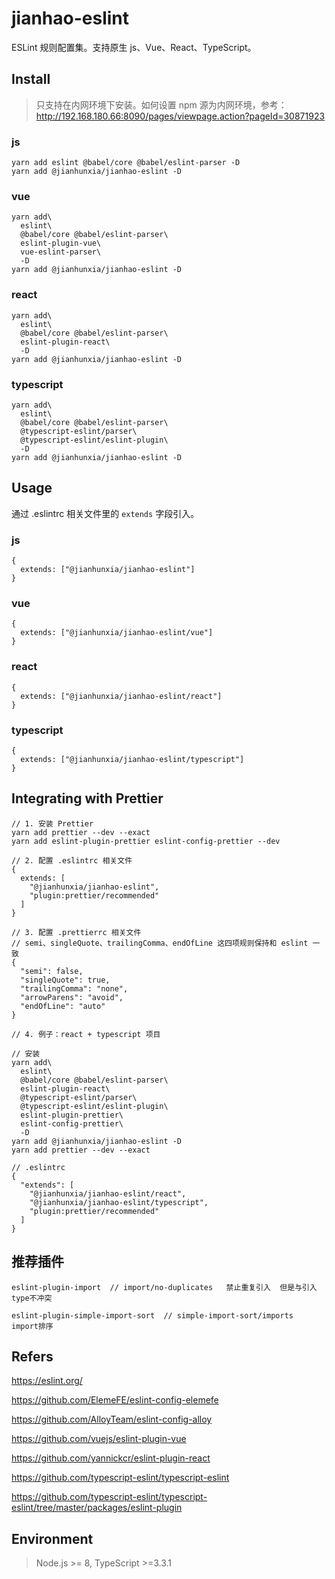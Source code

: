 # jianhao-eslint

ESLint 规则配置集。支持原生 js、Vue、React、TypeScript。

## Install

> 只支持在内网环境下安装。如何设置 npm 源为内网环境，参考：http://192.168.180.66:8090/pages/viewpage.action?pageId=30871923

### js

```
yarn add eslint @babel/core @babel/eslint-parser -D
yarn add @jianhunxia/jianhao-eslint -D
```

### vue

```
yarn add\
  eslint\
  @babel/core @babel/eslint-parser\
  eslint-plugin-vue\
  vue-eslint-parser\
  -D
yarn add @jianhunxia/jianhao-eslint -D
```

### react

```
yarn add\
  eslint\
  @babel/core @babel/eslint-parser\
  eslint-plugin-react\
  -D
yarn add @jianhunxia/jianhao-eslint -D
```

### typescript

```
yarn add\
  eslint\
  @babel/core @babel/eslint-parser\
  @typescript-eslint/parser\
  @typescript-eslint/eslint-plugin\
  -D
yarn add @jianhunxia/jianhao-eslint -D
```

## Usage

通过 .eslintrc 相关文件里的 `extends` 字段引入。

### js

```
{
  extends: ["@jianhunxia/jianhao-eslint"]
}
```

### vue

```
{
  extends: ["@jianhunxia/jianhao-eslint/vue"]
}
```

### react

```
{
  extends: ["@jianhunxia/jianhao-eslint/react"]
}
```

### typescript

```
{
  extends: ["@jianhunxia/jianhao-eslint/typescript"]
}
```

## Integrating with Prettier

```shell
// 1. 安装 Prettier
yarn add prettier --dev --exact
yarn add eslint-plugin-prettier eslint-config-prettier --dev

// 2. 配置 .eslintrc 相关文件
{
  extends: [
    "@jianhunxia/jianhao-eslint",
    "plugin:prettier/recommended"
  ]
}

// 3. 配置 .prettierrc 相关文件
// semi、singleQuote、trailingComma、endOfLine 这四项规则保持和 eslint 一致
{
  "semi": false,
  "singleQuote": true,
  "trailingComma": "none",
  "arrowParens": "avoid",
  "endOfLine": "auto"
}

// 4. 例子：react + typescript 项目

// 安装
yarn add\
  eslint\
  @babel/core @babel/eslint-parser\
  eslint-plugin-react\
  @typescript-eslint/parser\
  @typescript-eslint/eslint-plugin\
  eslint-plugin-prettier\
  eslint-config-prettier\
  -D
yarn add @jianhunxia/jianhao-eslint -D
yarn add prettier --dev --exact

// .eslintrc
{
  "extends": [
    "@jianhunxia/jianhao-eslint/react",
    "@jianhunxia/jianhao-eslint/typescript",
    "plugin:prettier/recommended"
  ]
}
```

## 推荐插件

```
eslint-plugin-import  // import/no-duplicates   禁止重复引入  但是与引入type不冲突

eslint-plugin-simple-import-sort  // simple-import-sort/imports  import排序

```

## Refers

https://eslint.org/

https://github.com/ElemeFE/eslint-config-elemefe

https://github.com/AlloyTeam/eslint-config-alloy

https://github.com/vuejs/eslint-plugin-vue

https://github.com/yannickcr/eslint-plugin-react

https://github.com/typescript-eslint/typescript-eslint

https://github.com/typescript-eslint/typescript-eslint/tree/master/packages/eslint-plugin

## Environment

> Node.js >= 8, TypeScript >=3.3.1
